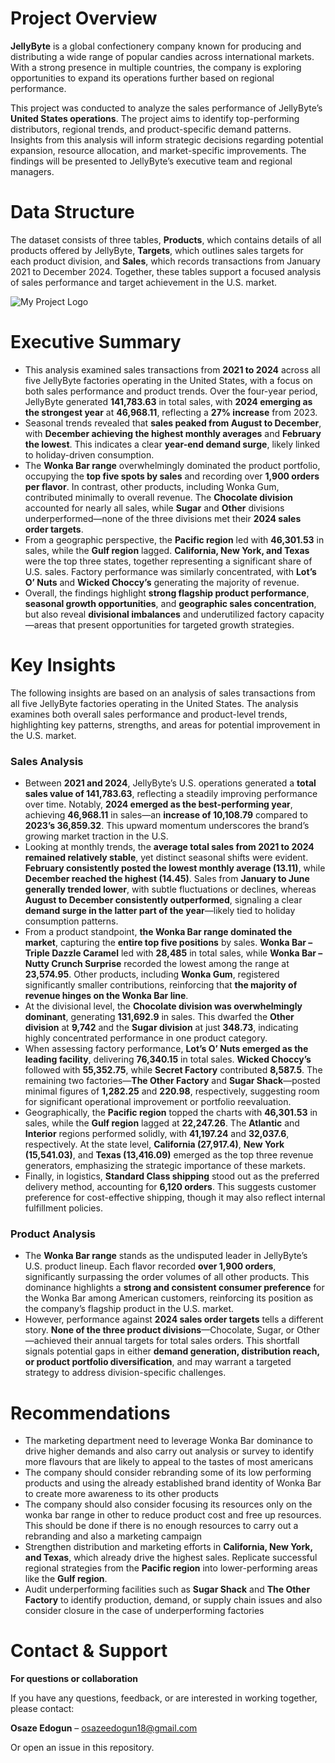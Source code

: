# Project Overview
**JellyByte** is a global confectionery company known for producing and distributing a wide range of popular candies across international markets. With a strong presence in multiple countries, the company is exploring opportunities to expand its operations further based on regional performance.

This project was conducted to analyze the sales performance of JellyByte’s **United States operations**. The project aims to identify top-performing distributors, regional trends, and product-specific demand patterns. Insights from this analysis will inform strategic decisions regarding potential expansion, resource allocation, and market-specific improvements. The findings will be presented to JellyByte’s executive team and regional managers.

# Data Structure
The dataset consists of three tables, **Products**, which contains details of all products offered by JellyByte, **Targets**, which outlines sales targets for each product division, and **Sales**, which records transactions from January 2021 to December 2024. Together, these tables support a focused analysis of sales performance and target achievement in the U.S. market.

![My Project Logo](![image.png](attachment:0f51dd60-ce90-44b2-87e4-5d05c6e9c4e6:image.png))


# Executive Summary
- This analysis examined sales transactions from **2021 to 2024** across all five JellyByte factories operating in the United States, with a focus on both sales performance and product trends. Over the four-year period, JellyByte generated **141,783.63** in total sales, with **2024 emerging as the strongest year** at **46,968.11**, reflecting a **27% increase** from 2023.
- Seasonal trends revealed that **sales peaked from August to December**, with **December achieving the highest monthly averages** and **February the lowest**. This indicates a clear **year-end demand surge**, likely linked to holiday-driven consumption.
- The **Wonka Bar range** overwhelmingly dominated the product portfolio, occupying the **top five spots by sales** and recording over **1,900 orders per flavor**. In contrast, other products, including Wonka Gum, contributed minimally to overall revenue. The **Chocolate division** accounted for nearly all sales, while **Sugar** and **Other** divisions underperformed—none of the three divisions met their **2024 sales order targets**.
- From a geographic perspective, the **Pacific region** led with **46,301.53** in sales, while the **Gulf region** lagged. **California, New York, and Texas** were the top three states, together representing a significant share of U.S. sales. Factory performance was similarly concentrated, with **Lot’s O’ Nuts** and **Wicked Choccy’s** generating the majority of revenue.
- Overall, the findings highlight **strong flagship product performance**, **seasonal growth opportunities**, and **geographic sales concentration**, but also reveal **divisional imbalances** and underutilized factory capacity—areas that present opportunities for targeted growth strategies.

# Key Insights
The following insights are based on an analysis of sales transactions from all five JellyByte factories operating in the United States. The analysis examines both overall sales performance and product-level trends, highlighting key patterns, strengths, and areas for potential improvement in the U.S. market.

### Sales Analysis
- Between **2021 and 2024**, JellyByte’s U.S. operations generated a **total sales value of 141,783.63**, reflecting a steadily improving performance over time. Notably, **2024 emerged as the best-performing year**, achieving **46,968.11** in sales—an **increase of 10,108.79** compared to **2023’s 36,859.32**. This upward momentum underscores the brand’s growing market traction in the U.S.
- Looking at monthly trends, the **average total sales from 2021 to 2024 remained relatively stable**, yet distinct seasonal shifts were evident. **February consistently posted the lowest monthly average (13.11)**, while **December reached the highest (14.45)**. Sales from **January to June generally trended lower**, with subtle fluctuations or declines, whereas **August to December consistently outperformed**, signaling a clear **demand surge in the latter part of the year**—likely tied to holiday consumption patterns.
- From a product standpoint, **the Wonka Bar range dominated the market**, capturing the **entire top five positions** by sales. **Wonka Bar – Triple Dazzle Caramel** led with **28,485** in total sales, while **Wonka Bar – Nutty Crunch Surprise** recorded the lowest among the range at **23,574.95**. Other products, including **Wonka Gum**, registered significantly smaller contributions, reinforcing that **the majority of revenue hinges on the Wonka Bar line**.
- At the divisional level, the **Chocolate division was overwhelmingly dominant**, generating **131,692.9** in sales. This dwarfed the **Other division** at **9,742** and the **Sugar division** at just **348.73**, indicating highly concentrated performance in one product category.
- When assessing factory performance, **Lot’s O’ Nuts emerged as the leading facility**, delivering **76,340.15** in total sales. **Wicked Choccy’s** followed with **55,352.75**, while **Secret Factory** contributed **8,587.5**. The remaining two factories—**The Other Factory** and **Sugar Shack**—posted minimal figures of **1,282.25** and **220.98**, respectively, suggesting room for significant operational improvement or portfolio reevaluation.
- Geographically, the **Pacific region** topped the charts with **46,301.53** in sales, while the **Gulf region** lagged at **22,247.26**. The **Atlantic** and **Interior** regions performed solidly, with **41,197.24** and **32,037.6**, respectively. At the state level, **California (27,917.4)**, **New York (15,541.03)**, and **Texas (13,416.09)** emerged as the top three revenue generators, emphasizing the strategic importance of these markets.
- Finally, in logistics, **Standard Class shipping** stood out as the preferred delivery method, accounting for **6,120 orders**. This suggests customer preference for cost-effective shipping, though it may also reflect internal fulfillment policies.

### **Product Analysis**
- The **Wonka Bar range** stands as the undisputed leader in JellyByte’s U.S. product lineup. Each flavor recorded **over 1,900 orders**, significantly surpassing the order volumes of all other products. This dominance highlights a **strong and consistent consumer preference** for the Wonka Bar among American customers, reinforcing its position as the company’s flagship product in the U.S. market.
- However, performance against **2024 sales order targets** tells a different story. **None of the three product divisions**—Chocolate, Sugar, or Other—achieved their annual targets for total sales orders. This shortfall signals potential gaps in either **demand generation, distribution reach, or product portfolio diversification**, and may warrant a targeted strategy to address division-specific challenges.

# Recommendations
- The marketing department need to leverage Wonka Bar dominance to drive higher demands and also carry out analysis or survey to identify more flavours that are likely to appeal to the tastes of most americans
- The company should consider rebranding some of its low performing products and using the already established brand identity of Wonka Bar to create more awareness to its other products
- The company should also consider focusing its resources only on the wonka bar range in other to reduce product cost and free up resources. This should be done if there is no enough resources to carry out a rebranding and also a marketing campaign
- Strengthen distribution and marketing efforts in **California, New York, and Texas**, which already drive the highest sales. Replicate successful regional strategies from the **Pacific region** into lower-performing areas like the **Gulf region**.
- Audit underperforming facilities such as **Sugar Shack** and **The Other Factory** to identify production, demand, or supply chain issues and also consider closure in the case of underperforming factories

# Contact & Support

**For questions or collaboration**

If you have any questions, feedback, or are interested in working together, please contact:

**Osaze Edogun**  – osazeedogun18@gmail.com

Or open an issue in this repository.

